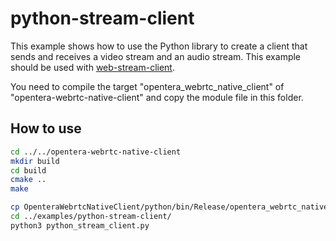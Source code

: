 # python-stream-client
This example shows how to use the Python library to create a client that sends and receives a video stream and an audio stream. This example should be used with [web-stream-client](../web-stream-client).

You need to compile the target "opentera_webrtc_native_client" of "opentera-webrtc-native-client" and copy the module file in this folder.

## How to use
```bash
cd ../../opentera-webrtc-native-client
mkdir build
cd build
cmake ..
make

cp OpenteraWebrtcNativeClient/python/bin/Release/opentera_webrtc_native_client.*.so ../examples/python-stream-client/
cd ../examples/python-stream-client/
python3 python_stream_client.py
```
